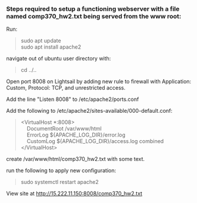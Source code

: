 
### Steps required to setup a functioning webserver with a file named comp370_hw2.txt being served from the www root:

Run:
> sudo apt update<br>
> sudo apt install apache2

navigate out of ubuntu user directory with:
> cd ../..

Open port 8008 on Lightsail by adding new rule to firewall with Application: Custom, Protocol: TCP, and unrestricted access.

Add the line "Listen 8008" to /etc/apache2/ports.conf

Add the following to /etc/apache2/sites-available/000-default.conf:
> &lt;VirtualHost *:8008><br>
> &nbsp;&nbsp;&nbsp;&nbsp;DocumentRoot /var/www/html <br>
> &nbsp;&nbsp;&nbsp;&nbsp;ErrorLog ${APACHE_LOG_DIR}/error.log<br>
> &nbsp;&nbsp;&nbsp;&nbsp;CustomLog ${APACHE_LOG_DIR}/access.log combined<br>
> &lt;/VirtualHost>


create /var/www/html/comp370_hw2.txt with some text.

run the following to apply new configuration:
> sudo systemctl restart apache2

View site at http://15.222.11.150:8008/comp370_hw2.txt

